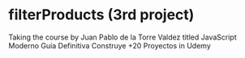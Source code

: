 # filterProducts (3rd project)
Taking the course by Juan Pablo de la Torre Valdez titled JavaScript Moderno Guía Definitiva Construye +20 Proyectos in Udemy

